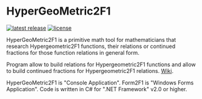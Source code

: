 # HyperGeoMetric2F1

[![latest release](https://img.shields.io/github/release/leofun01/HyperGeoMetric2F1.svg?label=release&maxAge=86400)](../../releases/latest)
[![license](https://img.shields.io/github/license/leofun01/HyperGeoMetric2F1.svg?maxAge=86400)](LICENSE)

HyperGeoMetric2F1 is a primitive math tool for mathematicians that research Hypergeometric2F1 functions, their relations or continued fractions for those function relations in general form.

Program allow to build relations for Hypergeometric2F1 functions and allow to build continued fractions for Hypergeometric2F1 relations.
[Wiki](../../wiki).

HyperGeoMetric2F1 is "Console Application".
Form2F1 is "Windows Forms Application".
Code is written in C# for ".NET Framework" v2.0 or higher.
